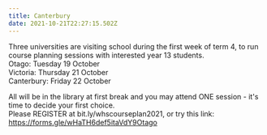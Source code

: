 ```yaml
---
title: Canterbury
date: 2021-10-21T22:27:15.502Z
---
```

Three universities are visiting school during the first week of term 4, to run course planning sessions with interested year 13 students.  
Otago: Tuesday 19 October  
Victoria: Thursday 21 October  
Canterbury: Friday 22 October  

All will be in the library at first break and you may attend ONE session - it's time to decide your first choice.  
Please REGISTER at bit.ly/whscourseplan2021,
or try this link: https://forms.gle/wHaTH6def5itaVdY9Otago 